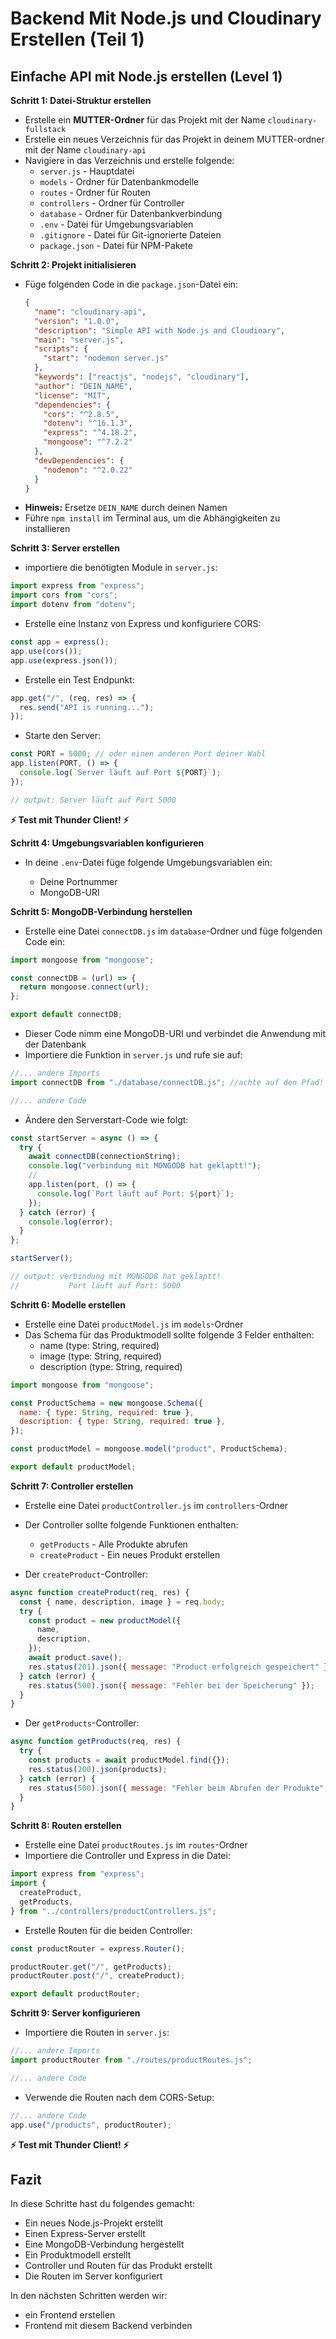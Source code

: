 # Backend Mit Node.js und Cloudinary Erstellen (Teil 1)

## Einfache API mit Node.js erstellen (Level 1)

**Schritt 1: Datei-Struktur erstellen**

- Erstelle ein **MUTTER-Ordner** für das Projekt mit der Name `cloudinary-fullstack`
- Erstelle ein neues Verzeichnis für das Projekt in deinem MUTTER-ordner mit der Name `cloudinary-api`
- Navigiere in das Verzeichnis und erstelle folgende:
  - `server.js` - Hauptdatei
  - `models` - Ordner für Datenbankmodelle
  - `routes` - Ordner für Routen
  - `controllers` - Ordner für Controller
  - `database` - Ordner für Datenbankverbindung
  - `.env` - Datei für Umgebungsvariablen
  - `.gitignore` - Datei für Git-ignorierte Dateien
  - `package.json` - Datei für NPM-Pakete

**Schritt 2: Projekt initialisieren**

- Füge folgenden Code in die `package.json`-Datei ein:
  ```json
  {
    "name": "cloudinary-api",
    "version": "1.0.0",
    "description": "Simple API with Node.js and Cloudinary",
    "main": "server.js",
    "scripts": {
      "start": "nodemon server.js"
    },
    "keywords": ["reactjs", "nodejs", "cloudinary"],
    "author": "DEIN_NAME",
    "license": "MIT",
    "dependencies": {
      "cors": "^2.8.5",
      "dotenv": "^16.1.3",
      "express": "^4.18.2",
      "mongoose": "^7.2.2"
    },
    "devDependencies": {
      "nodemon": "^2.0.22"
    }
  }
  ```
- **Hinweis:** Ersetze `DEIN_NAME` durch deinen Namen
- Führe `npm install` im Terminal aus, um die Abhängigkeiten zu installieren

**Schritt 3: Server erstellen**

- importiere die benötigten Module in `server.js`:

```javascript
import express from "express";
import cors from "cors";
import dotenv from "dotenv";
```

- Erstelle eine Instanz von Express und konfiguriere CORS:

```javascript
const app = express();
app.use(cors());
app.use(express.json());
```

- Erstelle ein Test Endpunkt:

```javascript
app.get("/", (req, res) => {
  res.send("API is running...");
});
```

- Starte den Server:

```javascript
const PORT = 5000; // oder einen anderen Port deiner Wahl
app.listen(PORT, () => {
  console.log(`Server läuft auf Port ${PORT}`);
});

// output: Server läuft auf Port 5000
```

**⚡️ Test mit Thunder Client! ⚡️**

**Schritt 4: Umgebungsvariablen konfigurieren**

- In deine `.env`-Datei füge folgende Umgebungsvariablen ein:

  - Deine Portnummer
  - MongoDB-URI

**Schritt 5: MongoDB-Verbindung herstellen**

- Erstelle eine Datei `connectDB.js` im `database`-Ordner und füge folgenden Code ein:

```javascript
import mongoose from "mongoose";

const connectDB = (url) => {
  return mongoose.connect(url);
};

export default connectDB;
```

- Dieser Code nimm eine MongoDB-URI und verbindet die Anwendung mit der Datenbank
- Importiere die Funktion in `server.js` und rufe sie auf:

```javascript
//... andere Imports
import connectDB from "./database/connectDB.js"; //achte auf den Pfad!

//... andere Code
```

- Ändere den Serverstart-Code wie folgt:

```javascript
const startServer = async () => {
  try {
    await connectDB(connectionString);
    console.log("verbindung mit MONGODB hat geklaptt!");
    //
    app.listen(port, () => {
      console.log(`Port läuft auf Port: ${port}`);
    });
  } catch (error) {
    console.log(error);
  }
};

startServer();

// output: verbindung mit MONGODB hat geklaptt!
//           Port läuft auf Port: 5000
```

**Schritt 6: Modelle erstellen**

- Erstelle eine Datei `productModel.js` im `models`-Ordner
- Das Schema für das Produktmodell sollte folgende 3 Felder enthalten:
  - name (type: String, required)
  - image (type: String, required)
  - description (type: String, required)

```javascript
import mongoose from "mongoose";

const ProductSchema = new mongoose.Schema({
  name: { type: String, required: true },
  description: { type: String, required: true },
});

const productModel = mongoose.model("product", ProductSchema);

export default productModel;
```

**Schritt 7: Controller erstellen**

- Erstelle eine Datei `productController.js` im `controllers`-Ordner
- Der Controller sollte folgende Funktionen enthalten:

  - `getProducts` - Alle Produkte abrufen
  - `createProduct` - Ein neues Produkt erstellen

- Der `createProduct`-Controller:

```javascript
async function createProduct(req, res) {
  const { name, description, image } = req.body;
  try {
    const product = new productModel({
      name,
      description,
    });
    await product.save();
    res.status(201).json({ message: "Product erfolgreich gespeichert" });
  } catch (error) {
    res.status(500).json({ message: "Fehler bei der Speicherung" });
  }
}
```

- Der `getProducts`-Controller:

```javascript
async function getProducts(req, res) {
  try {
    const products = await productModel.find({});
    res.status(200).json(products);
  } catch (error) {
    res.status(500).json({ message: "Fehler beim Abrufen der Produkte" });
  }
}
```

**Schritt 8: Routen erstellen**

- Erstelle eine Datei `productRoutes.js` im `routes`-Ordner
- Importiere die Controller und Express in die Datei:

```javascript
import express from "express";
import {
  createProduct,
  getProducts,
} from "../controllers/productControllers.js";
```

- Erstelle Routen für die beiden Controller:

```javascript
const productRouter = express.Router();

productRouter.get("/", getProducts);
productRouter.post("/", createProduct);

export default productRouter;
```

**Schritt 9: Server konfigurieren**

- Importiere die Routen in `server.js`:

```javascript
//... andere Imports
import productRouter from "./routes/productRoutes.js";

//... andere Code
```

- Verwende die Routen nach dem CORS-Setup:

```javascript
//... andere Code
app.use("/products", productRouter);
```

**⚡️ Test mit Thunder Client! ⚡️**

## Fazit

In diese Schritte hast du folgendes gemacht:

- Ein neues Node.js-Projekt erstellt
- Einen Express-Server erstellt
- Eine MongoDB-Verbindung hergestellt
- Ein Produktmodell erstellt
- Controller und Routen für das Produkt erstellt
- Die Routen im Server konfiguriert

In den nächsten Schritten werden wir:

- ein Frontend erstellen
- Frontend mit diesem Backend verbinden
